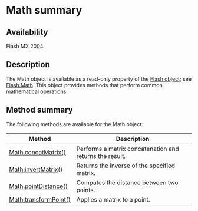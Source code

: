 # Math summary

## Availability

Flash MX 2004.

## Description

The Math object is available as a read-only property of the [Flash object](../Flash_object/Flash_summary.md); see [Flash.Math](../Flash_object/Flash41.md). This object provides methods that perform common mathematical operations.

## Method summary

The following methods are available for the Math object:

| **Method** | **Description** |
| --- | --- |
| [Math.concatMatrix()](../Math_object/Math.md) | Performs a matrix concatenation and returns the result. |
| [Math.invertMatrix()](../Math_object/Math1.md) | Returns the inverse of the specified matrix. |
| [Math.pointDistance()](../Math_object/Math2.md) | Computes the distance between two points. |
| [Math.transformPoint()](../Math_object/Math3.md) | Applies a matrix to a point. |

